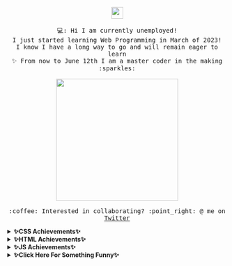 <p align="center">
  <img src="[spongebob coding gifhttps://media.tenor.com/tWD3GjJcoHgAAAAC/spongebob-computer.gif](https://media.tenor.com/tWD3GjJcoHgAAAAC/spongebob-computer.gif)" width="27px">
  <br><br>
  <samp>
    💻: Hi I am currently unemployed!
    <br>I just started learning Web Programming in March of 2023!
      <br>I know I have a long way to go and will remain eager to learn
    <br>✨ From now to June 12th I am a master coder in the making :sparkles:<br><br>
    <img src="https://media.tenor.com/tWD3GjJcoHgAAAAC/spongebob-computer.gif" width="280px" align="center">
    <br><br>:coffee: Interested in collaborating? :point_right: @ me on <a href="https://twitter.com/CodeNameNoahH">Twitter</a>
  </samp>
</p>



<details>
  <summary><b> ✨CSS Achievements✨</b></summary>
  Coming Soon!
</details>
<details>
  <summary><b> ✨HTML Achievements✨</b></summary>
  Coming Soon!
</details>
<details>
  <summary><b> ✨JS Achievements✨</b></summary>
  Coming Soon!
</details>
<details>
  <summary><b> ✨Click Here For Something Funny✨</b></summary>
    <img src="https://media.tenor.com/U7onEi32XlIAAAAC/spongebob-development.gif" width="280px" align="center">
</details>
